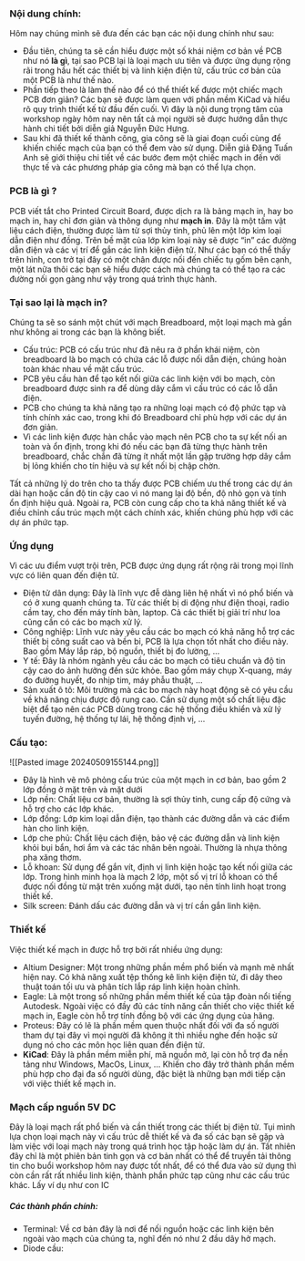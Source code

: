 ### Nội dung chính:
Hôm nay chúng mình sẽ đưa đến các bạn các nội dung chính như sau:
- Đầu tiên, chúng ta sẽ cần hiểu được một số khái niệm cơ bản về PCB như nó **là gì**, tại sao PCB lại là loại mạch ưu tiên và được ứng dụng rộng rãi trong hầu hết các thiết bị và linh kiện điện tử, cấu trúc cơ bản của một PCB là như thế nào.
- Phần tiếp theo là làm thế nào để có thể thiết kế được một chiếc mạch PCB đơn giản? Các bạn sẽ được làm quen với phần mềm KiCad và hiểu rõ quy trình thiết kế từ đầu đến cuối. Vì đây là nội dung trọng tâm của workshop ngày hôm nay nên tất cả mọi người sẽ được hướng dẫn thực hành chi tiết bởi diễn giả Nguyễn Đức Hưng.
- Sau khi đã thiết kế thành công, gia công sẽ là giai đoạn cuối cùng để khiến chiếc mạch của bạn có thể đem vào sử dụng. Diễn giả Đặng Tuấn Anh sẽ giới thiệu chi tiết về các bước đem một chiếc mạch in đến với thực tế và các phương pháp gia công mà bạn có thể lựa chọn.

### PCB là gì ?
PCB viết tắt cho Printed Circuit Board, được dịch ra là bảng mạch in, hay bo mạch in, hay chỉ đơn giản và thông dụng như **mạch in**.
Đây là một tấm vật liệu cách điện, thường được làm từ sợi thủy tinh, phủ lên một lớp kim loại dẫn điện như đồng. Trên bề mặt của lớp kim loại này sẽ được “in” các đường dẫn điện và các vị trí để gắn các linh kiện điện tử.
Như các bạn có thể thấy trên hình, con trở tại đây có một chân được nối đến chiếc tụ gốm bên cạnh, một lát nữa thôi các bạn sẽ hiểu được cách mà chúng ta có thể tạo ra các đường nối gọn gàng như vậy trong quá trình thực hành.

### Tại sao lại là mạch in?
Chúng ta sẽ so sánh một chút với mạch Breadboard, một loại mạch mà gần như không ai trong các bạn là không biết.

- Cấu trúc: PCB có cấu trúc như đã nêu ra ở phần khái niệm, còn breadboard là bo mạch có chứa các lỗ được nối dẫn điện, chúng hoàn toàn khác nhau về mặt cấu trúc.
- PCB yêu cầu hàn để tạo kết nối giữa các linh kiện với bo mạch, còn breadboard được sinh ra để dùng dây cắm vì cấu trúc có các lỗ dẫn điện.
- PCB cho chúng ta khả năng tạo ra những loại mạch có độ phức tạp và tính chính xác cao, trong khi đó Breadboard chỉ phù hợp với các dự án đơn giản.
- Vì các linh kiện được hàn chắc vào mạch nên PCB cho ta sự kết nối an toàn và ổn định, trong khi đó nếu các bạn đã từng thực hành trên breadboard, chắc chắn đã từng ít nhất một lần gặp trường hợp dây cắm bị lỏng khiến cho tín hiệu và sự kết nối bị chập chờn.

Tất cả những lý do trên cho ta thấy được PCB chiếm ưu thế trong các dự án dài hạn hoặc cần độ tin cậy cao vì nó mang lại độ bền, độ nhỏ gọn và tính ổn định hiệu quả. Ngoài ra, PCB còn cung cấp cho ta khả năng thiết kế và điều chỉnh cấu trúc mạch một cách chính xác, khiến chúng phù hợp với các dự án phức tạp.

### Ứng dụng
Vì các ưu điểm vượt trội trên, PCB được ứng dụng rất rộng rãi trong mọi lĩnh vực có liên quan đến điện tử.
- Điện tử dân dụng: Đây là lĩnh vực đễ dàng liên hệ nhất vì nó phổ biến và có ở xung quanh chúng ta. Từ các thiết bị di động như điện thoại, radio cầm tay, cho đến máy tính bàn, laptop. Cả các thiết bị giải trí như loa cũng cần có các bo mạch xử lý.
- Công nghiệp: Lĩnh vưc này yêu cầu các bo mạch có khả năng hỗ trợ các thiết bị công suất cao và bền bỉ, PCB là lựa chọn tốt nhất cho điều này. Bao gồm Máy lắp ráp, bộ nguồn, thiết bị đo lường, ...
- Y tế: Đây là nhóm ngành yêu cầu các bo mạch có tiêu chuẩn và độ tin cậy cao do ảnh hưởng đến sức khỏe. Bao gồm máy chụp X-quang, máy đo đường huyết, đo nhịp tim, máy phẫu thuật, ...
- Sản xuất ô tô: Môi trường mà các bo mạch này hoạt động sẽ có yêu cầu về khả năng chịu được độ rung cao. Cần sử dụng một số chất liệu đặc biệt để tạo nên các PCB dùng trong các hệ thống điều khiển và xử lý tuyến đường, hệ thống tự lái, hệ thống định vị, ...

### Cấu tạo:
![[Pasted image 20240509155144.png]]
- Đây là hình vẽ mô phỏng cấu trúc của một mạch in cơ bản, bao gồm 2 lớp đồng ở mặt trên và mặt dưới
- Lớp nền: Chất liệu cơ bản, thường là sợi thủy tinh, cung cấp độ cứng và hỗ trợ cho các lớp khác.
- Lớp đồng: Lớp kim loại dẫn điện, tạo thành các đường dẫn và các điểm hàn cho linh kiện.
- Lớp che phủ: Chất liệu cách điện, bảo vệ các đường dẫn và linh kiện khỏi bụi bẩn, hơi ẩm và các tác nhân bên ngoài. Thường là nhựa thông pha xăng thơm.
- Lỗ khoan: Sử dụng để gắn vít, định vị linh kiện hoặc tạo kết nối giữa các lớp. Trong hình minh họa là mạch 2 lớp, một số vị trí lỗ khoan có thể được nối đồng từ mặt trên xuống mặt dưới, tạo nên tính linh hoạt trong thiết kế.
- Silk screen: Đánh dấu các đường dẫn và vị trí cần gắn linh kiện.

### Thiết kế
Việc thiết kế mạch in được hỗ trợ bởi rất nhiều ứng dụng:
- Altium Designer: Một trong những phần mềm phổ biến và mạnh mẽ nhất hiện nay. Có khả năng xuất tệp thống kê linh kiện điện tử, đi dây theo thuật toán tối ưu và phân tích lắp ráp linh kiện hoàn chỉnh.
- Eagle: Là một trong số những phần mềm thiết kế của tập đoàn nổi tiếng Autodesk. Ngoài việc có đầy đủ các tính năng cần thiết cho việc thiết kế mạch in, Eagle còn hỗ trợ tính đồng bộ với các ứng dụng của hãng.
- Proteus: Đây có lẽ là phần mềm quen thuộc nhất đối với đa số người tham dự tại đây vì mọi người đã không ít thì nhiều nghe đến hoặc sử dụng nó cho các môn học liên quan đến điện tử.
- **KiCad**: Đây là phần mềm miễn phí, mã nguồn mở, lại còn hỗ trợ đa nền tảng như Windows, MacOs, Linux, ... Khiến cho đây trở thành phần mềm phù hợp cho đại đa số người dùng, đặc biệt là những bạn mới tiếp cận với việc thiết kế mạch in.

### Mạch cấp nguồn 5V DC 
Đây là loại mạch rất phổ biến và cần thiết trong các thiết bị điện tử. Tụi mình lựa chọn loại mạch này vì cấu trúc dễ thiết kế và đa số các bạn sẽ gặp và làm việc với loại mạch này trong quá trình học tập hoặc làm dự án. Tất nhiên đây chỉ là một phiên bản tinh gọn và cơ bản nhất có thể để truyền tải thông tin cho buổi workshop hôm nay được tốt nhất, để có thể đưa vào sử dụng thì còn cần rất rất nhiều linh kiện, thành phần phức tạp cũng như các cấu trúc khác. Lấy ví dụ như con IC 
##### Các thành phần chính: 
- Terminal: Về cơ bản đây là nơi để nối nguồn hoặc các linh kiện bên ngoài vào mạch của chúng ta, nghĩ đến nó như 2 đầu dây hở mạch.
- Diode cầu: 